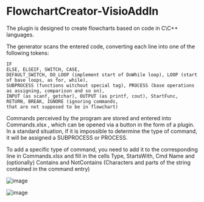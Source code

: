 # FlowchartCreator-VisioAddIn
The plugin is designed to create flowcharts based on code in C\C++ languages.

The generator scans the entered code, converting each line into one of the following tokens:

    IF
    ELSE, ELSEIF, SWITCH, CASE,
    DEFAULT_SWITCH, DO_LOOP (implement start of DoWhile loop), LOOP (start of base loops, as for, while),     
    SUBPROCESS (functions witchout special tag), PROCESS (base operations as assigning, comparison and so on),
    INPUT (as scanf, getchar), OUTPUT (as printf, cout), StartFunc, RETURN, BREAK, IGNORE (ignoring commands,  
    that are not supposed to be in flowchart)

 Commands perceived by the program are stored and entered into Commands.xlsx , which can be opened via a button in the form of a plugin. In a standard situation, if it is impossible to determine the type of command, it will be assigned a SUBPROCESS or PROCESS.

To add a specific type of command, you need to add it to the corresponding line in Commands.xlsx and fill in the cells Type, StartsWith, Cmd Name and (optionally) Contains and NotContains (Characters and parts of the string contained in the command entry)


![image](https://github.com/user-attachments/assets/692d85c8-7b39-4ead-9db0-0e562fa87387)

![image](https://github.com/user-attachments/assets/82ae3fe9-6fb4-49e1-b120-567fb97f5dc8)



